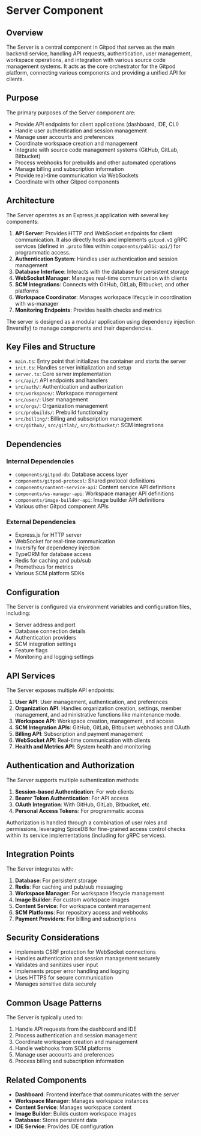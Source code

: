 # Server Component

## Overview

The Server is a central component in Gitpod that serves as the main backend service, handling API requests, authentication, user management, workspace operations, and integration with various source code management systems. It acts as the core orchestrator for the Gitpod platform, connecting various components and providing a unified API for clients.

## Purpose

The primary purposes of the Server component are:
- Provide API endpoints for client applications (dashboard, IDE, CLI)
- Handle user authentication and session management
- Manage user accounts and preferences
- Coordinate workspace creation and management
- Integrate with source code management systems (GitHub, GitLab, Bitbucket)
- Process webhooks for prebuilds and other automated operations
- Manage billing and subscription information
- Provide real-time communication via WebSockets
- Coordinate with other Gitpod components

## Architecture

The Server operates as an Express.js application with several key components:

1. **API Server**: Provides HTTP and WebSocket endpoints for client communication. It also directly hosts and implements `gitpod.v1` gRPC services (defined in `.proto` files within `components/public-api/`) for programmatic access.
2. **Authentication System**: Handles user authentication and session management
3. **Database Interface**: Interacts with the database for persistent storage
4. **WebSocket Manager**: Manages real-time communication with clients
5. **SCM Integrations**: Connects with GitHub, GitLab, Bitbucket, and other platforms
6. **Workspace Coordinator**: Manages workspace lifecycle in coordination with ws-manager
7. **Monitoring Endpoints**: Provides health checks and metrics

The server is designed as a modular application using dependency injection (Inversify) to manage components and their dependencies.

## Key Files and Structure

- `main.ts`: Entry point that initializes the container and starts the server
- `init.ts`: Handles server initialization and setup
- `server.ts`: Core server implementation
- `src/api/`: API endpoints and handlers
- `src/auth/`: Authentication and authorization
- `src/workspace/`: Workspace management
- `src/user/`: User management
- `src/orgs/`: Organization management
- `src/prebuilds/`: Prebuild functionality
- `src/billing/`: Billing and subscription management
- `src/github/`, `src/gitlab/`, `src/bitbucket/`: SCM integrations

## Dependencies

### Internal Dependencies
- `components/gitpod-db`: Database access layer
- `components/gitpod-protocol`: Shared protocol definitions
- `components/content-service-api`: Content service API definitions
- `components/ws-manager-api`: Workspace manager API definitions
- `components/image-builder-api`: Image builder API definitions
- Various other Gitpod component APIs

### External Dependencies
- Express.js for HTTP server
- WebSocket for real-time communication
- Inversify for dependency injection
- TypeORM for database access
- Redis for caching and pub/sub
- Prometheus for metrics
- Various SCM platform SDKs

## Configuration

The Server is configured via environment variables and configuration files, including:

- Server address and port
- Database connection details
- Authentication providers
- SCM integration settings
- Feature flags
- Monitoring and logging settings

## API Services

The Server exposes multiple API endpoints:

1. **User API**: User management, authentication, and preferences
2. **Organization API**: Handles organization creation, settings, member management, and administrative functions like maintenance mode.
3. **Workspace API**: Workspace creation, management, and access
4. **SCM Integration APIs**: GitHub, GitLab, Bitbucket webhooks and OAuth
4. **Billing API**: Subscription and payment management
5. **WebSocket API**: Real-time communication with clients
6. **Health and Metrics API**: System health and monitoring

## Authentication and Authorization

The Server supports multiple authentication methods:

1. **Session-based Authentication**: For web clients
2. **Bearer Token Authentication**: For API access
3. **OAuth Integration**: With GitHub, GitLab, Bitbucket, etc.
4. **Personal Access Tokens**: For programmatic access

Authorization is handled through a combination of user roles and permissions, leveraging SpiceDB for fine-grained access control checks within its service implementations (including for gRPC services).

## Integration Points

The Server integrates with:
1. **Database**: For persistent storage
2. **Redis**: For caching and pub/sub messaging
3. **Workspace Manager**: For workspace lifecycle management
4. **Image Builder**: For custom workspace images
5. **Content Service**: For workspace content management
6. **SCM Platforms**: For repository access and webhooks
7. **Payment Providers**: For billing and subscriptions

## Security Considerations

- Implements CSRF protection for WebSocket connections
- Handles authentication and session management securely
- Validates and sanitizes user input
- Implements proper error handling and logging
- Uses HTTPS for secure communication
- Manages sensitive data securely

## Common Usage Patterns

The Server is typically used to:
1. Handle API requests from the dashboard and IDE
2. Process authentication and session management
3. Coordinate workspace creation and management
4. Handle webhooks from SCM platforms
5. Manage user accounts and preferences
6. Process billing and subscription information

## Related Components

- **Dashboard**: Frontend interface that communicates with the server
- **Workspace Manager**: Manages workspace instances
- **Content Service**: Manages workspace content
- **Image Builder**: Builds custom workspace images
- **Database**: Stores persistent data
- **IDE Service**: Provides IDE configuration
